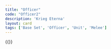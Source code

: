 ```yaml
---
title: "Officer"
code: "Officer2"
description: 'Krieg Eterna'
layout: card
tags: ['Base Set', 'Officer', 'Unit', 'Melee']
---
```

{{<card-detail-page title="Officer2" artwork="An Officer of the Imperial Horse Guards Charging by Théodore Géricault (1812)" />}}